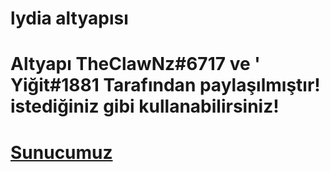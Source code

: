 # lydia altyapısı

# Altyapı TheClawNz#6717 ve ' Yiğit#1881 Tarafından paylaşılmıştır! istediğiniz gibi kullanabilirsiniz!

# [Sunucumuz](https://discord.gg/paypal)
